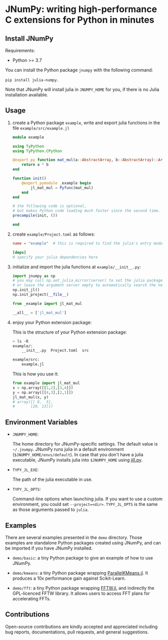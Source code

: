 # JNumPy: writing high-performance C extensions for Python in minutes

## Install JNumPy

Requirements:

- Python >= 3.7

You can install the Python package `jnumpy` with the following command:

`pip install julia-numpy`.

Note that JNumPy will install julia in `JNUMPY_HOME` for you, if there is no Julia installation available.

## Usage

1. create a Python package `example`, write and export julia functions in the file `example/src/example.jl`

    ```julia
    module example

    using TyPython
    using TyPython.CPython

    @export_py function mat_mul(a::AbstractArray, b::AbstractArray)::Array
        return a * b
    end

    function init()
        @export_pymodule _example begin
            jl_mat_mul = Pyfunc(mat_mul)
        end
    end

    # the following code is optional,
    # but makes Python code loading much faster since the second time.
    precompile(init, ())

    end
    ```

2. create `example/Project.toml` as follows:

    ```toml
    name = "example"  # this is required to find the julia's entry module

    [deps]
    # specify your julia dependencies here
    ```

3. initialize and import the julia functions at `example/__init__.py`:

    ```python
    import jnumpy as np
    # you may call np.set_julia_mirror(server) to set the julia package server,
    # or leave the argument server empty to automatically search the nearest mirror.
    np.init_jl()
    np.init_project(__file__)

    from _example import jl_mat_mul

    __all__ = ['jl_mat_mul']
    ```

4. enjoy your Python extension package:


    This is the structure of your Python extension package:

    ```bash
    > ls -R
    example/:
        __init__.py  Project.toml  src

    example/src:
        example.jl
    ```

    This is how you use it:

    ```python
    from example import jl_mat_mul
    x = np.array([[1,2],[3,4]])
    y = np.array([[4,3],[2,1]])
    jl_mat_mul(x, y)
    # array([[ 8,  5],
    #       [20, 13]])
    ```

## Environment Variables

- `JNUMPY_HOME`:

    The home directory for JNumPy-specific settings. The default value is `~/.jnumpy`. JNumPy runs julia in a default environment (`$JNUMPY_HOME/envs/default`). In case that you don't have a julia executable, JNumPy installs julia into `$JNUMPY_HOME` using [jill.py](https://github.com/johnnychen94/jill.py).

- `TYPY_JL_EXE`:

    The path of the julia executable in use.

- `TYPY_JL_OPTS`:

    Command-line options when launching julia. If you want to use a custom environment, you could set `--project=<dir>`. `TYPY_JL_OPTS` is the same as those arguments passed to `julia`.

## Examples

There are several examples presented in the `demo` directory. Those examples are standalone Python packages created using JNumPy, and can be imported if you have JNumPy installed.

- `demo/basic`: a tiny Python package to give an example of how to use JNumPy.

- `demo/kmeans`: a tiny Python package wrapping [ParallelKMeans.jl](https://pydatablog.github.io/ParallelKMeans.jl/stable/). It produces a 10x performance gain against Scikit-Learn.

- `demo/fft`: a tiny Python package wrapping [FFTW.jl](https://github.com/JuliaMath/FFTW.jl), and indirectly the GPL-licenced FFTW library. It allows users to access FFT plans for accelerating FFTs.

## Contributions

Open-source contributions are kindly accepted and appreciated including bug reports, documentations, pull requests, and general suggestions.
